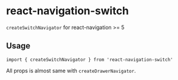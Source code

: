 # react-navigation-switch
`createSwitchNavigator` for react-navigation >= 5

## Usage

```tsx
import { createSwitchNavigator } from 'react-navigation-switch'
```


All props is almost same with `createDrawerNavigator`.